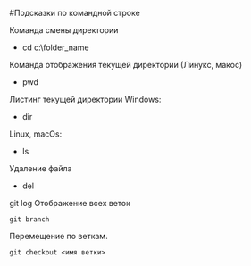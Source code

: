 #Подсказки по командной строке 

Команда смены директории

* cd c:\folder_name


Команда отображения текущей директории (Линукс, макос)

* pwd


Листинг текущей директории Windows:

* dir


Linux, macOs:

* ls

Удаление файла 

* del <filename>

git log Отображение всех веток 
```
git branch
```
Перемещение по веткам.
```
git checkout <имя ветки>
```
